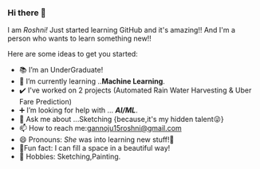 ### Hi there 👋

I am *Roshni!*
Just started learning GitHub and it's amazing!!
And I'm a person who wants to learn something new!!

Here are some ideas to get you started:

- :books: I’m an UnderGraduate!
- :mag_right: I’m currently learning ..**Machine Learning**.
- :heavy_check_mark: I've worked on 2 projects (Automated Rain Water Harvesting & Uber Fare Prediction)
- :heavy_plus_sign: I’m looking for help with ... ***AI/ML***.
- 💬 Ask me about ...Sketching {because,it's my hidden talent:stuck_out_tongue_winking_eye:}
- 📫 How to reach me:gannoju15roshni@gmail.com
- 😄 Pronouns: *She* was into learning new stuff!:speak_no_evil:
-  :eyes:Fun fact: I can fill a space in a beautiful way!
- :art: Hobbies: Sketching,Painting.

